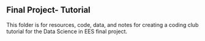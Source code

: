 ## Final Project- Tutorial

This folder is for resources, code, data, and notes for creating a coding club tutorial for the Data Science in EES final project.
